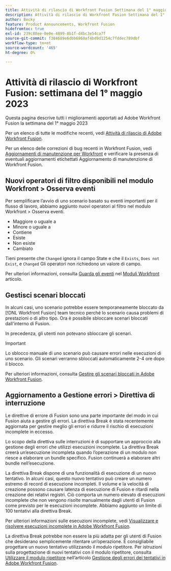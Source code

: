 ```yaml
---
title: Attività di rilascio di Workfront Fusion Settimana del 1° maggio 2023
description: Attività di rilascio di Workfront Fusion Settimana del 1° maggio 2023
author: Becky
feature: Product Announcements, Workfront Fusion
hidefromtoc: true
exl-id: 239c88ee-8e0e-4899-8b1f-d4bc3e54ca7f
source-git-commit: f384689e6dbb6960af4bd9d1254c7fddec789dbf
workflow-type: tm+mt
source-wordcount: '465'
ht-degree: 0%

---
```


# Attività di rilascio di Workfront Fusion: settimana del 1° maggio 2023

Questa pagina descrive tutti i miglioramenti apportati ad Adobe Workfront Fusion la settimana del 1° maggio 2023

Per un elenco di tutte le modifiche recenti, vedi [Attività di rilascio di Adobe Workfront Fusion](../../../product-announcements/product-releases/fusion-release-activity/fusion-release-activity.md).

Per un elenco delle correzioni di bug recenti in Workfront Fusion, vedi [Aggiornamenti di manutenzione per Workfront](https://experienceleague.adobe.com/docs/workfront-known-issues/releases/current-updates.html) e verificare la presenza di eventuali aggiornamenti etichettati Aggiornamento di manutenzione di Workfront Fusion.

## Nuovi operatori di filtro disponibili nel modulo Workfront > Osserva eventi

Per semplificare l’avvio di uno scenario basato su eventi importanti per il flusso di lavoro, abbiamo aggiunto nuovi operatori al filtro nel modulo Workfront > Osserva eventi.

* Maggiore o uguale a
* Minore o uguale a
* Contiene
* Esiste
* Non esiste
* Cambiato

Tieni presente che `Changed` ignora il campo State e che il `Exists`, `Does not Exist`, e `Changed` Gli operatori non richiedono un valore di campo.

Per ulteriori informazioni, consulta [Guarda gli eventi](/help/quicksilver/workfront-fusion/apps-and-their-modules/workfront-modules.md#watch-events) nel [Moduli Workfront](/help/quicksilver/workfront-fusion/apps-and-their-modules/workfront-modules.md) articolo.

## Gestisci scenari bloccati

In alcuni casi, uno scenario potrebbe essere temporaneamente bloccato da [!DNL Workfront Fusion] team tecnico perché lo scenario causa problemi di prestazioni o di altro tipo. Ora è possibile sbloccare scenari bloccati dall&#39;interno di Fusion.

In precedenza, gli utenti non potevano sbloccare gli scenari.

>[!IMPORTANT]
>
>Lo sblocco manuale di uno scenario può causare errori nelle esecuzioni di uno scenario. Gli scenari verranno sbloccati automaticamente 2-4 ore dopo il blocco.

Per ulteriori informazioni, consulta [Gestire gli scenari bloccati in Adobe Workfront Fusion](/help/quicksilver/workfront-fusion/scenarios/view-and-manage-locked-scenarios.md).

## Aggiornamento a Gestione errori > Direttiva di interruzione

Le direttive di errore di Fusion sono una parte importante del modo in cui Fusion aiuta a gestire gli errori. La direttiva Break è stata recentemente aggiornata per gestire meglio gli errori e ridurre il rischio di esecuzioni incomplete in eccesso.

Lo scopo della direttiva sulle interruzioni è di supportare un approccio alla gestione degli errori che utilizzi esecuzioni incomplete. La direttiva Break creerà un’esecuzione incompleta quando l’operazione di un modulo non riesce a elaborare un bundle specifico. Fusion continuerà a elaborare altri bundle nell’esecuzione.

La direttiva Break dispone di una funzionalità di esecuzione di un nuovo tentativo. In alcuni casi, questo nuovo tentativo può creare un numero estremo di record di esecuzione incompleti. Il volume e la velocità di creazione possono causare latenza di esecuzione di Fusion e ritardi nella creazione dei relativi registri. Ciò comporta un numero elevato di esecuzioni incomplete che non vengono risolte manualmente dagli utenti di Fusion come previsto per le esecuzioni incomplete. Abbiamo aggiunto un limite di 100 tentativi alla direttiva Break.

Per ulteriori informazioni sulle esecuzioni incomplete, vedi [Visualizzare e risolvere esecuzioni incomplete in Adobe Workfront Fusion](/help/quicksilver/workfront-fusion/scenarios/view-and-resolve-incomplete-executions.md).

La direttiva Break potrebbe non essere la più adatta per gli utenti di Fusion che desiderano semplicemente ritentare un’operazione. È consigliabile progettare un nuovo tentativo utilizzando il modulo ripetitore. Per istruzioni sulla progettazione di nuovi tentativi con il modulo ripetitore, consulta [Utilizzare il modulo ripetitore](/help/quicksilver/workfront-fusion/errors/retry.md#use-the-repeater-module) nell’articolo [Gestione degli errori dei tentativi in Adobe Workfront Fusion](/help/quicksilver/workfront-fusion/errors/retry.md).
